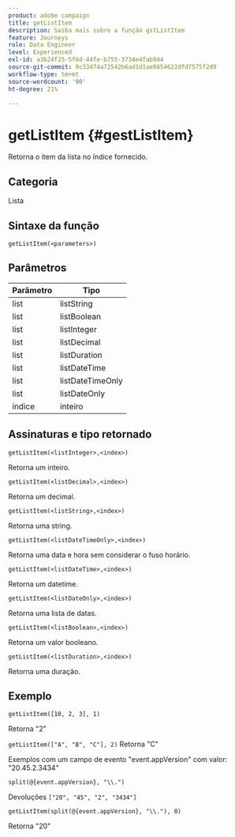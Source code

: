 ```yaml
---
product: adobe campaign
title: getListItem
description: Saiba mais sobre a função gstListItem
feature: Journeys
role: Data Engineer
level: Experienced
exl-id: a3b24f25-5f6d-44fe-b755-3734e4fab944
source-git-commit: 9c33474a72542b6ad1d1ae0854622dfd7575f2d9
workflow-type: tm+mt
source-wordcount: '90'
ht-degree: 21%

---
```


# getListItem {#gestListItem}

Retorna o item da lista no índice fornecido.

## Categoria

Lista

## Sintaxe da função

`getListItem(<parameters>)`

## Parâmetros

| Parâmetro | Tipo |
|-----------|------------------|
| list | listString |
| list | listBoolean |
| list | listInteger |
| list | listDecimal |
| list | listDuration |
| list | listDateTime |
| list | listDateTimeOnly |
| list | listDateOnly |
| índice | inteiro |

## Assinaturas e tipo retornado

`getListItem(<listInteger>,<index>)`

Retorna um inteiro.

`getListItem(<listDecimal>,<index>)`

Retorna um decimal.

`getListItem(<listString>,<index>)`

Retorna uma string.

`getListItem(<listDateTimeOnly>,<index>)`

Retorna uma data e hora sem considerar o fuso horário.

`getListItem(<listDateTime>,<index>)`

Retorna um datetime.

`getListItem(<listDateOnly>,<index>)`

Retorna uma lista de datas.

`getListItem(<listBoolean>,<index>)`

Retorna um valor booleano.

`getListItem(<listDuration>,<index>)`

Retorna uma duração.

## Exemplo

`getListItem([10, 2, 3], 1)`

Retorna &quot;2&quot;

`getListItem(["A", "B", "C"], 2)`
Retorna &quot;C&quot;

Exemplos com um campo de evento &quot;event.appVersion&quot; com valor: &quot;20.45.2.3434&quot;

`split(@{event.appVersion}, "\\.")`

Devoluções `["20", "45", "2", "3434"]`

`getListItem(split(@{event.appVersion}, "\\."), 0)`

Retorna &quot;20&quot;
